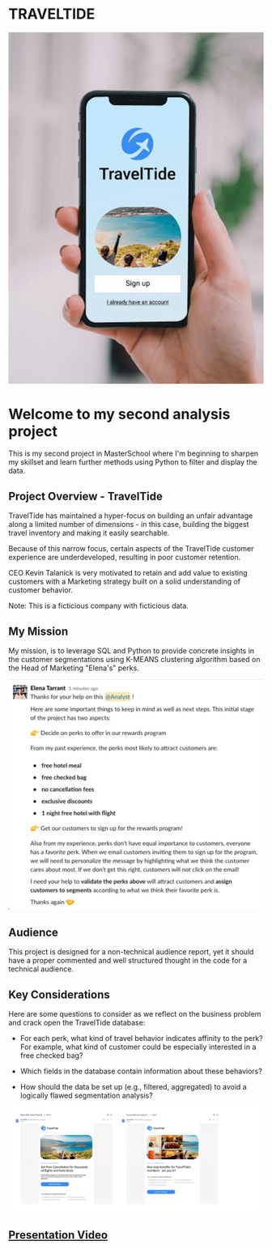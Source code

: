 # TRAVELTIDE
![TRAVELTIDE](https://github.com/HugoDataAnalyst/TravelTide/blob/main/traveltide.jpg)

# Welcome to my second analysis project

This is my second project in MasterSchool where I'm beginning to sharpen my skillset and learn further methods using Python to filter and display the data.

## Project Overview - TravelTide
TravelTide has maintained a hyper-focus on building an unfair advantage along a limited number of dimensions - in this case, building the biggest travel inventory and making it easily searchable.

Because of this narrow focus, certain aspects of the TravelTide customer experience are underdeveloped, resulting in poor customer retention.

CEO Kevin Talanick is very motivated to retain and add value to existing customers with a Marketing strategy built on a solid understanding of customer behavior.

Note: This is a ficticious company with ficticious data.
## My Mission

My mission, is to leverage SQL and Python to provide concrete insights in the customer segmentations using K-MEANS clustering algorithm based on the Head of Marketing "Elena's" perks.

![REQUIREMENTS](https://github.com/HugoDataAnalyst/TravelTide/blob/main/Images/requirements.jpg)

## Audience

This project is designed for a non-technical audience report, yet it should have a proper commented and well structured thought in the code for a technical audience.

## Key Considerations

Here are some questions to consider as we reflect on the business problem and crack open the TravelTide database:


- For each perk, what kind of travel behavior indicates affinity to the perk? For example, what kind of customer could be especially interested in a free checked bag?

- Which fields in the database contain information about these behaviors? 

- How should the data be set up (e.g., filtered, aggregated) to avoid a logically flawed segmentation analysis?

![TRAVELTIDE](https://github.com/HugoDataAnalyst/TravelTide/blob/main/Images/traveltide2.jpg)

## [Presentation Video](https://youtu.be/dqecswpZ39M)

